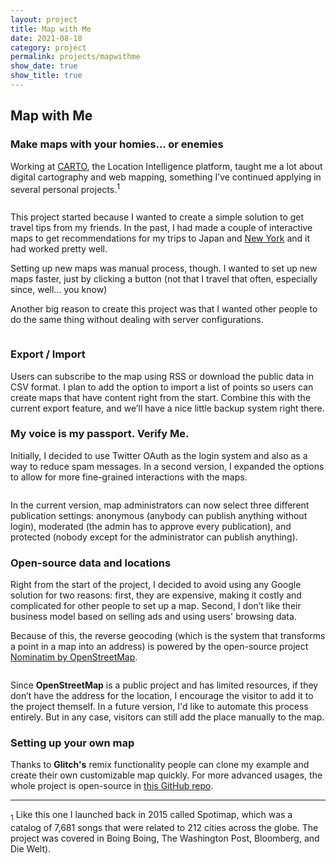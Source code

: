 ```yaml
---
layout: project
title: Map with Me
date: 2021-08-18
category: project
permalink: projects/mapwithme
show_date: true
show_title: true
---
```


## Map with Me 
### Make maps with your homies… or enemies

<div class="Project__intro">
<p>Working at <a href="https://carto.com">CARTO</a>, the Location Intelligence platform, taught me a lot about digital cartography and web mapping, something I’ve continued applying in several personal projects.<sup>1</sup></p>
</div>

<figure class="Figure"> 
<img class="Figure__image is-bn lazy" data-src="https://javier.work/images/mapwithme/home.jpg">
</figure>

This project started because I wanted to create a simple solution to get travel tips from my friends. In the past, I had made a couple of interactive maps to get recommendations for my trips to Japan and [New York](https://twitter.com/javier/status/771076164517523456) and it had worked pretty well.

Setting up new maps was manual process, though. I wanted to set up new maps faster, just by clicking a button (not that I travel that often, especially since, well… you know)

Another big reason to create this project was that I wanted other people to do the same thing without dealing with server configurations.

<figure class="Figure"> 
<img class="Figure__image is-bn lazy" data-src="https://javier.work/images/mapwithme/config.jpg">
</figure>

### Export / Import

Users can subscribe to the map using RSS or download the public data in CSV format. I plan to add the option to import a list of points so users can create maps that have content right from the start. Combine this with the current export feature, and we’ll have a nice little backup system right there.

### My voice is my passport. Verify Me. 

Initially, I decided to use Twitter OAuth as the login system and also as a way to reduce spam messages. In a second version, I expanded the options to allow for more fine-grained interactions with the maps.

<figure class="Figure"> 
<img class="Figure__image is-bn lazy" data-src="https://javier.work/images/mapwithme/about.jpg">
</figure>

In the current version, map administrators can now select three different publication settings: anonymous (anybody can publish anything without login), moderated (the admin has to approve every publication), and protected (nobody except for the administrator can publish anything).

### Open-source data and locations

Right from the start of the project, I decided to avoid using any Google solution for two reasons: first, they are expensive, making it costly and complicated for other people to set up a map. Second, I don’t like their business model based on selling ads and using users' browsing data.

Because of this, the reverse geocoding (which is the system that transforms a point in a map into an address) is powered by the open-source project <a href="https://nominatim.openstreetmap.org/ui/search" target="_blank">Nominatim by OpenStreetMap</a>.
          

<figure class="Figure"> 
<img class="Figure__image is-bn lazy" data-src="https://javier.work/images/mapwithme/error.jpg">
</figure>

Since **OpenStreetMap** is a public project and has limited resources, if they don’t have the address for the location, I encourage the visitor to add it to the project themself. In a future version, I'd like to automate this process entirely. But in any case, visitors can still add the place manually to the map.

### Setting up your own map

Thanks to **Glitch's** remix functionality people can clone my example and create their own customizable map quickly. For more advanced usages, the whole project is open-source in <a href="https://github.com/javierarce/map-with-me" target="_blank">this GitHub repo</a>.

---


<div class="Footnotes">
<p><sub>1</sub> Like this one I launched back in 2015 called Spotimap, which was a catalog of 7,681 songs that were related to 212 cities across the globe. The project was covered in Boing Boing, The Washington Post, Bloomberg, and Die Welt).</p>
</div>  
